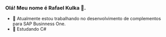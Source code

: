 ### Olá! Meu nome é Rafael Kulka 👋.

- 🔭 Atualmente estou trabalhando no desenvolvimento de complementos para SAP Businness One.
- 🌱 Estudando C#

